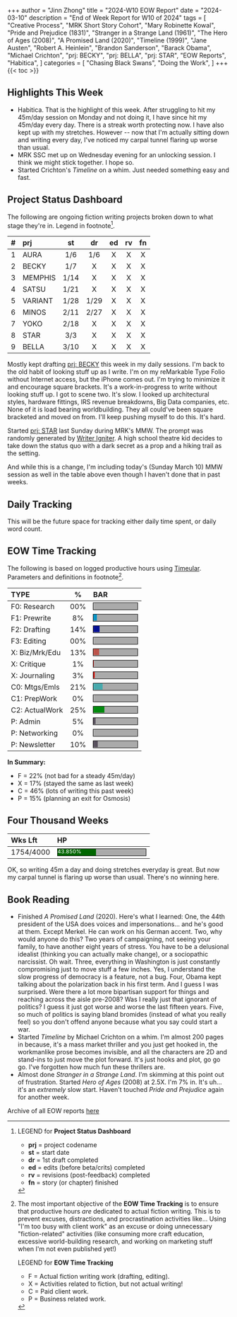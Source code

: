 +++
author = "Jinn Zhong"
title = "2024-W10 EOW Report"
date = "2024-03-10"
description = "End of Week Report for W10 of 2024"
tags = [
    "Creative Process",
    "MRK Short Story Cohort",
    "Mary Robinette Kowal",
    "Pride and Prejudice (1831)",
    "Stranger in a Strange Land (1961)",
    "The Hero of Ages (2008)",
    "A Promised Land (2020)",
    "Timeline (1999)",
    "Jane Austen",
    "Robert A. Heinlein",
    "Brandon Sanderson",
    "Barack Obama",
    "Michael Crichton",
    "prj: BECKY",
    "prj: BELLA",
    "prj: STAR",
    "EOW Reports",
    "Habitica",
]
categories = [
    "Chasing Black Swans",
    "Doing the Work",
]
+++
{{< toc >}}

## Highlights This Week

* Habitica. That is the highlight of this week. After struggling to hit my 45m/day session on Monday and not doing it, I have since hit my 45m/day every day. There is a streak worth protecting now. I have also kept up with my stretches. However -- now that I'm actually sitting down and writing every day, I've noticed my carpal tunnel flaring up worse than usual.
* MRK SSC met up on Wednesday evening for an unlocking session. I think we might stick together. I hope so.
* Started Crichton's _Timeline_ on a whim. Just needed something easy and fast.
  
## Project Status Dashboard

The following are ongoing fiction writing projects broken down to what stage they're in. Legend in footnote[^1].

| # | prj | st | dr | ed | rv | fn | 
| :---: | :--- | :---: | :---: | :---: |  :---: |  :---: |
| 1 | AURA | 1/6 | 1/6 | X | X | X | 
| 2 | BECKY | 1/7 | X | X | X | X | 
| 3 | MEMPHIS | 1/14 | X | X | X | X | 
| 4 | SATSU | 1/21 | X | X | X | X | 
| 5 | VARIANT | 1/28 | 1/29 | X | X | X | X | 
| 6 | MINOS | 2/11 | 2/27 | X | X | X | X | 
| 7 | YOKO | 2/18 | X | X | X | X | X | 
| 8 | STAR | 3/3 | X | X | X | X | X | 
| 9 | BELLA | 3/10 | X | X | X | X | X | 

Mostly kept drafting [prj: BECKY](https://journal.jinnzhong.com/tags/prj-becky/) this week in my daily sessions. I'm back to the old habit of looking stuff up as I write. I'm on my reMarkable Type Folio without Internet access, but the iPhone comes out. I'm trying to minimize it and encourage square brackets. It's a work-in-progress to write without looking stuff up. I got to scene two. It's slow. I looked up architectural styles, hardware fittings, IRS revenue breakdowns, Big Data companies, etc. None of it is load bearing worldbuilding. They all could've been square bracketed and moved on from. I'll keep pushing myself to do this. It's hard.

Started [prj: STAR](https://journal.jinnzhong.com/tags/prj-star/) last Sunday during MRK's MMW. The prompt was randomly generated by [Writer Igniter](https://diymfa.com/writer-igniter/). A high school theatre kid decides to take down the status quo with a dark secret as a prop and a hiking trail as the setting.

And while this is a change, I'm including today's (Sunday March 10) MMW session as well in the table above even though I haven't done that in past weeks.

## Daily Tracking

This will be the future space for tracking either daily time spent, or daily word count.

## EOW Time Tracking

The following is based on logged productive hours using [Timeular](https://timeular.com/?linkId=lp_182779&sourceId=colin-yj-chung&tenantId=timeular). Parameters and definitions in footnote[^2].

| TYPE | % | BAR |
| :--- | :---: | :--- |
| F0: Research | 00% | <div style="width:100px;height:15px;background:#AAAAAA;border:1.3px solid #000000;"><div style="width:00%;height:14px;background:#0492C2;font-size:12px; color:white; line-height:12px;"></div></div> |
| F1: Prewrite | 8% | <div style="width:100px;height:15px;background:#AAAAAA;border:1.3px solid #000000;"><div style="width:8%;height:14px;background:#0492C2;font-size:12px; color:white; line-height:12px;"></div></div> |
| F2: Drafting | 14% | <div style="width:100px;height:15px;background:#AAAAAA;border:1.3px solid #000000;"><div style="width:14%;height:14px;background:#051094;font-size:12px; color:white; line-height:12px;"></div></div> |
| F3: Editing | 00% | <div style="width:100px;height:15px;background:#AAAAAA;border:1.3px solid #000000;"><div style="width:00%;height:14px;background:#051094;font-size:12px; color:white; line-height:12px;"></div></div> |
| X: Biz/Mrk/Edu | 13% | <div style="width:100px;height:15px;background:#AAAAAA;border:1.3px solid #000000;"><div style="width:13%;height:14px;background:#BC544B;font-size:12px; color:white; line-height:12px;"></div></div> |
| X: Critique | 1% | <div style="width:100px;height:15px;background:#AAAAAA;border:1.3px solid #000000;"><div style="width:1%;height:14px;background:#D21404;font-size:12px; color:white; line-height:12px;"></div></div> |
| X: Journaling | 3% | <div style="width:100px;height:15px;background:#AAAAAA;border:1.3px solid #000000;"><div style="width:3%;height:14px;background:#D21404;font-size:12px; color:white; line-height:12px;"></div></div> |
| C0: Mtgs/Emls | 21% |<div style="width:100px;height:15px;background:#AAAAAA;border:1.3px solid #000000;"><div style="width:21%;height:14px;background:#48AAAD;font-size:12px; color:white; line-height:12px;"></div></div> |
| C1: PrepWork | 0% | <div style="width:100px;height:15px;background:#AAAAAA;border:1.3px solid #000000;"><div style="width:0%;height:14px;background:#028A0F;font-size:12px; color:white; line-height:12px;"></div></div> |
| C2: ActualWork | 25% | <div style="width:100px;height:15px;background:#AAAAAA;border:1.3px solid #000000;"><div style="width:25%;height:14px;background:#028A0F;font-size:12px; color:white; line-height:12px;"></div></div> |
| P: Admin | 5% | <div style="width:100px;height:15px;background:#AAAAAA;border:1.3px solid #000000;"><div style="width:5%;height:14px;background:#59515e;font-size:12px; color:white; line-height:12px;"></div></div> |
| P: Networking | 0% | <div style="width:100px;height:15px;background:#AAAAAA;border:1.3px solid #000000;"><div style="width:0%;height:14px;background:#59515e;font-size:12px; color:white; line-height:12px;"></div></div> |
| P: Newsletter | 10% | <div style="width:100px;height:15px;background:#AAAAAA;border:1.3px solid #000000;"><div style="width:10%;height:14px;background:#59515e;font-size:12px; color:white; line-height:12px;"></div></div> |

**In Summary:**
* F = 22% (not bad for a steady 45m/day)
* X = 17% (stayed the same as last week)
* C = 46% (lots of writing this past week)
* P = 15% (planning an exit for Osmosis)

## Four Thousand Weeks

| Wks Lft | HP |
| :--- | :--- |
| 1754/4000 | <div style="width:200px;height:15px;background:#AAAAAA;border:1.3px solid #000000;"><div style="width:43.850%;height:15px;background:#006600;font-size:12px; color:white; line-height:12px;">43.850%</div></div> |

OK, so writing 45m a day and doing stretches everyday is great. But now my carpal tunnel is flaring up worse than usual. There's no winning here.

## Book Reading

* Finished _A Promised Land_ (2020). Here's what I learned: One, the 44th president of the USA does voices and impersonations... and he's good at them. Except Merkel. He can work on his German accent. Two, why would anyone do this? Two years of campaigning, not seeing your family, to have another eight years of stress. You have to be a delusional idealist (thinking you can actually make change), or a sociopathic narcissist. Oh wait. Three, everything in Washington is just constantly compromising just to move stuff a few inches. Yes, I understand the slow progress of democracy is a feature, not a bug. Four, Obama kept talking about the polarization back in his first term. And I guess I was surprised. Were there a lot more bipartisan support for things and reaching across the aisle pre-2008? Was I really just that ignorant of politics? I guess it just got worse and worse the last fifteen years. Five, so much of politics is saying bland bromides (instead of what you really feel) so you don't offend anyone because what you say could start a war.
* Started _Timeline_ by Michael Crichton on a whim. I'm almost 200 pages in because, it's a mass market thriller and you just get hooked in, the workmanlike prose becomes invisible, and all the characters are 2D and stand-ins to just move the plot forward. It's just hooks and plot, go go go. I've forgotten how much fun these thrillers are.
* Almost done _Stranger in a Strange Land_. I'm skimming at this point out of frustration. Started _Hero of Ages_ (2008) at 2.5X. I'm 7% in. It's uh... it's an _extremely_ slow start. Haven't touched _Pride and Prejudice_ again for another week.

Archive of all EOW reports [here](https://journal.jinnzhong.com/tags/eow-reports/)

[^1]: LEGEND for **Project Status Dashboard**

    * **prj** = project codename
    * **st** = start date
    * **dr** = 1st draft completed
    * **ed** = edits (before beta/crits) completed
    * **rv** = revisions (post-feedback) completed
    * **fn** = story (or chapter) finished

[^2]: The most important objective of the **EOW Time Tracking** is to ensure that productive hours _are_ dedicated to actual fiction writing. This is to prevent excuses, distractions, and procrastination activities like... Using "I'm too busy with client work" as an excuse or doing unnecessary "fiction-related" activities (like consuming more craft education, excessive world-building research, and working on marketing stuff when I'm not even published yet!)
    
    LEGEND for **EOW Time Tracking**
    * F = Actual fiction writing work (drafting, editing).
    * X = Activities related to fiction, but not actual writing!
    * C = Paid client work.
    * P = Business related work.



